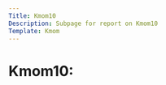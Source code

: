 ```yaml
---
Title: Kmom10
Description: Subpage for report on Kmom10
Template: Kmom
---
```


Kmom10:
==================
